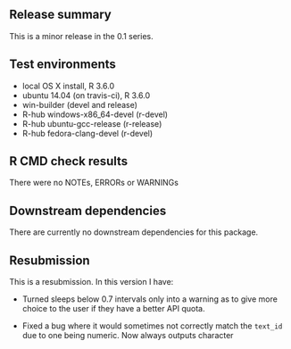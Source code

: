 ## Release summary

This is a minor release in the 0.1 series.

## Test environments
* local OS X install, R 3.6.0
* ubuntu 14.04 (on travis-ci), R 3.6.0
* win-builder (devel and release)
* R-hub windows-x86_64-devel (r-devel)
* R-hub ubuntu-gcc-release (r-release)
* R-hub fedora-clang-devel (r-devel)

## R CMD check results
There were no NOTEs, ERRORs or WARNINGs

## Downstream dependencies
There are currently no downstream dependencies for this package. 

## Resubmission
This is a resubmission. In this version I have:

* Turned sleeps below 0.7 intervals only into a warning as to give more choice to the user if they have a better API quota.

* Fixed a bug where it would sometimes not correctly match the `text_id` due to one being numeric. Now always outputs character



